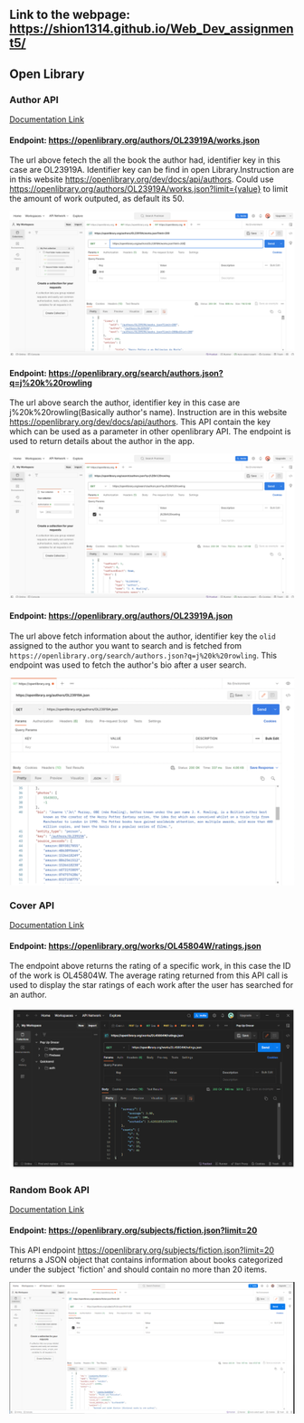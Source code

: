 ## Link to the webpage: https://shion1314.github.io/Web_Dev_assignment5/

## Open Library

### Author API

[Documentation Link](https://openlibrary.org/dev/docs/api/authors)

#### Endpoint: https://openlibrary.org/authors/OL23919A/works.json
The url above fetech the all the book the author had, identifier key in this case are OL23919A. Identifier key can be find in open Library.Instruction are in this website https://openlibrary.org/dev/docs/api/authors. Could use https://openlibrary.org/authors/OL23919A/works.json?limit={value} to limit the amount of work outputed, as default its 50.

<img src='Screenshot 2023-11-07 at 4.09.08 PM.png' title='Screenshot of a successful API call to the author works endpoint.' alt='Screenshot of a successful API call to the author work endpoint.' />

#### Endpoint: https://openlibrary.org/search/authors.json?q=j%20k%20rowling
The url above search the author, identifier key in this case are j%20k%20rowling(Basically author's name). Instruction are in this website
https://openlibrary.org/dev/docs/api/authors. This API contain the key which can be used as a parameter in other openlibrary API. The endpoint is used to return details about the author in the app.

<img src='author_api.png' title='Screenshot of a successful API call to the author search endpoint.' alt='Screenshot of a successful API call to the author search endpoint.' />

#### Endpoint: https://openlibrary.org/authors/OL23919A.json
The url above fetch information about the author, identifier key the `olid` assigned to the author you want to search and is fetched from `https://openlibrary.org/search/authors.json?q=j%20k%20rowling`. 
This endpoint was used to fetch the author's bio after a user search. 

<img src='bio_api.png' title='Screenshot of a successful API call to the author info endpoint.' alt='Screenshot of a successful API call to the author info endpoint.'>

### Cover API 

[Documentation Link](https://openlibrary.org/dev/docs/api/books)

#### Endpoint: https://openlibrary.org/works/OL45804W/ratings.json
The endpoint above returns the rating of a specific work, in this case the ID of the work is OL45804W. The average rating returned from this API call is used to display the star ratings of each work after the user has searched for an author.

<img src='ratings_api.png' title='Screenshot of a successful API call to the ratings endpoint.' alt='Screenshot of a successful API call to the ratings endpoint.' />

### Random Book API

[Documentation Link](https://openlibrary.org/dev/docs/api/subjects)

#### Endpoint: https://openlibrary.org/subjects/fiction.json?limit=20
This API endpoint https://openlibrary.org/subjects/fiction.json?limit=20 returns a JSON object that contains information about books categorized under the subject 'fiction' and should contain no more than 20 items.

<img src='random-api.png' title='Screenshot of a successful API call to the ratings endpoint.' alt='Screenshot of a successful API call to the ratings endpoint.' />